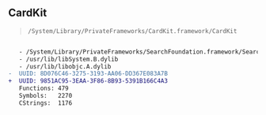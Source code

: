 ## CardKit

> `/System/Library/PrivateFrameworks/CardKit.framework/CardKit`

```diff

   - /System/Library/PrivateFrameworks/SearchFoundation.framework/SearchFoundation
   - /usr/lib/libSystem.B.dylib
   - /usr/lib/libobjc.A.dylib
-  UUID: 8D076C46-3275-3193-AA06-DD367E083A7B
+  UUID: 9851AC95-3EAA-3F86-8B93-5391B166C4A3
   Functions: 479
   Symbols:   2270
   CStrings:  1176

```
